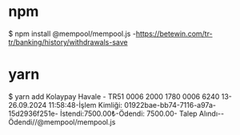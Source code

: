 # npm
$ npm install @mempool/mempool.js -https://betewin.com/tr-tr/banking/history/withdrawals-save

# yarn
$ yarn add Kolaypay Havale - TR51 0006 2000 1780 0006 6240 13- 26.09.2024 11:58:48-İşlem Kimliği: 01922bae-bb74-7116-a97a-15d2936f251e- İstendi:7500.00₺-Ödendi: 7500.00- Talep Alındı--Ödendi//@mempool/mempool.js
